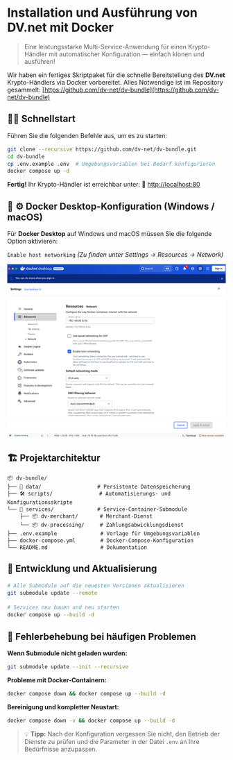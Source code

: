 # Installation und Ausführung von DV.net mit Docker

> Eine leistungsstarke Multi-Service-Anwendung für einen Krypto-Händler mit automatischer Konfiguration — einfach klonen und ausführen\!

Wir haben ein fertiges Skriptpaket für die schnelle Bereitstellung des **DV.net** Krypto-Händlers via Docker vorbereitet.
Alles Notwendige ist im Repository gesammelt:
[https://github.com/dv-net/dv-bundle](https://github.com/dv-net/dv-bundle)

## 🏃‍♂️ Schnellstart

Führen Sie die folgenden Befehle aus, um es zu starten:

```bash
git clone --recursive https://github.com/dv-net/dv-bundle.git
cd dv-bundle
cp .env.example .env  # Umgebungsvariablen bei Bedarf konfigurieren
docker compose up -d
```

**Fertig\!** Ihr Krypto-Händler ist erreichbar unter:
🔗 [http://localhost:80](https://www.google.com/search?q=http://localhost:80)


## 🐳 ⚙️ Docker Desktop-Konfiguration (Windows / macOS)

Für **Docker Desktop** auf Windows und macOS müssen Sie die folgende Option aktivieren:

`Enable host networking`
*(Zu finden unter Settings → Resources → Network)*

![Docker Desktop](../../assets/images/installation/docker-instalation.png)

## 🏗️ Projektarchitektur

```
📦 dv-bundle/
├── 📂 data/                  # Persistente Datenspeicherung
├── 🛠️ scripts/               # Automatisierungs- und Konfigurationsskripte
└── 🐳 services/              # Service-Container-Submodule
    ├── 📦 dv-merchant/       # Merchant-Dienst
    └── 📦 dv-processing/     # Zahlungsabwicklungsdienst
├── .env.example              # Vorlage für Umgebungsvariablen
├── docker-compose.yml        # Docker-Compose-Konfiguration
└── README.md                 # Dokumentation
```


## 🔧 Entwicklung und Aktualisierung

```bash
# Alle Submodule auf die neuesten Versionen aktualisieren
git submodule update --remote

# Services neu bauen und neu starten
docker compose up --build -d
```


## 🐛 Fehlerbehebung bei häufigen Problemen

**Wenn Submodule nicht geladen wurden:**

```bash
git submodule update --init --recursive
```

**Probleme mit Docker-Containern:**

```bash
docker compose down && docker compose up --build -d
```

**Bereinigung und kompletter Neustart:**

```bash
docker compose down -v && docker compose up --build -d
```

> 💡 **Tipp:** Nach der Konfiguration vergessen Sie nicht, den Betrieb der Dienste zu prüfen und die Parameter in der Datei `.env` an Ihre Bedürfnisse anzupassen.